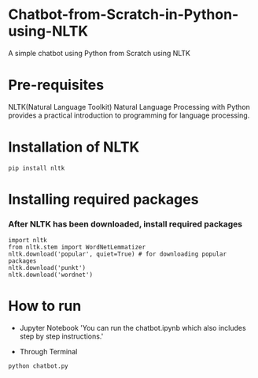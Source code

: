 # Chatbot-from-Scratch-in-Python-using-NLTK
A simple chatbot using Python from Scratch using NLTK

# Pre-requisites
NLTK(Natural Language Toolkit)
Natural Language Processing with Python provides a practical introduction to programming for language processing.

# Installation of NLTK
`pip install nltk`

# Installing required packages
### After NLTK has been downloaded, install required packages
```
import nltk
from nltk.stem import WordNetLemmatizer
nltk.download('popular', quiet=True) # for downloading popular packages
nltk.download('punkt')
nltk.download('wordnet')
```
# How to run
- Jupyter Notebook
'You can run the chatbot.ipynb which also includes step by step instructions.'

- Through Terminal
```
python chatbot.py
```
